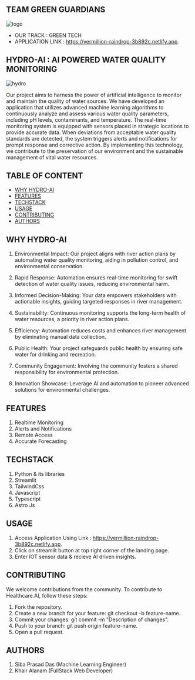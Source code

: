## TEAM GREEN GUARDIANS 
![logo](https://www.greenbirdsystems.com/wp-content/uploads/2023/02/Green-Guardian-1536x1536.png) 

- OUR TRACK : GREEN TECH
- APPLICATION LINK : https://vermillion-raindrop-3b892c.netlify.app.

## HYDRO-AI : AI POWERED WATER QUALITY MONITORING 
![hydro](https://www.mdpi.com/water/water-12-00681/article_deploy/html/images/water-12-00681-g001-550.jpg)


Our project aims to harness the power of artificial intelligence to monitor and maintain the quality of water sources. We have developed an application that utilizes advanced machine learning algorithms to continuously analyze and assess various water quality parameters, including pH levels, contaminants, and temperature. The real-time monitoring system is equipped with sensors placed in strategic locations to provide accurate data. When deviations from acceptable water quality standards are detected, the system triggers alerts and notifications for prompt response and corrective action. By implementing this technology, we contribute to the preservation of our environment and the sustainable management of vital water resources.

## TABLE OF CONTENT
- [WHY HYDRO-AI](#why-hydro-ai)
- [FEATURES](#features)
- [TECHSTACK](#techstack)
- [USAGE](#usage)
- [CONTRIBUTING](#contributing)
- [AUTHORS](#authors)

## WHY HYDRO-AI
1. Environmental Impact: Our project aligns with river action plans by automating water quality monitoring, aiding in pollution control, and environmental conservation.

2. Rapid Response: Automation ensures real-time monitoring for swift detection of water quality issues, reducing environmental harm.

3. Informed Decision-Making: Your data empowers stakeholders with actionable insights, guiding targeted responses in river management.

4. Sustainability: Continuous monitoring supports the long-term health of water resources, a priority in river action plans.

5. Efficiency: Automation reduces costs and enhances river management by eliminating manual data collection.

6. Public Health: Your project safeguards public health by ensuring safe water for drinking and recreation.

7. Community Engagement: Involving the community fosters a shared responsibility for environmental protection.

8. Innovation Showcase: Leverage AI and automation to pioneer advanced solutions for environmental challenges.

## FEATURES
  1. Realtime Monitoring
  2. Alerts and Notifications
  3. Remote Access
  4. Accurate Forecasting

## TECHSTACK
  1. Python & its libraries
  2. Streamlit
  3. TailwindCss
  4. Javascript
  5. Typescript
  6. Astro Js

## USAGE
1. Access Application Using Link : https://vermillion-raindrop-3b892c.netlify.app.
2. Click on streamlit button at top right corner of the landing page.
3. Enter IOT sensor data & recieve AI driven insights.

## CONTRIBUTING
We welcome contributions from the community. To contribute to Healthcare.AI, follow these steps:

1. Fork the repository.
2. Create a new branch for your feature: git checkout -b feature-name.
3. Commit your changes: git commit -m "Description of changes".
4. Push to your branch: git push origin feature-name.
5. Open a pull request.

## AUTHORS
1. Siba Prasad Das (Machine Learning Engineer) 
2. Khair Alanam (FullStack Web Developer)


